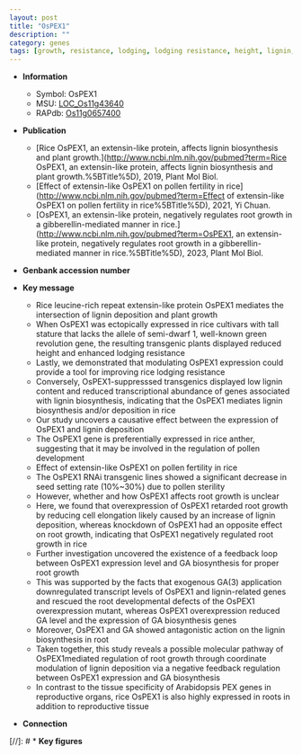 ```yaml
---
layout: post
title: "OsPEX1"
description: ""
category: genes
tags: [growth, resistance, lodging, lodging resistance, height, lignin, lignin biosynthesis, plant growth, development, fertility, pollen, sterility, seed, pollen development, root, root development, reproductive, root growth, ga,  ga , cell elongation, GA, GA biosynthesis]
---
```


* **Information**  
    + Symbol: OsPEX1  
    + MSU: [LOC_Os11g43640](http://rice.uga.edu/cgi-bin/ORF_infopage.cgi?orf=LOC_Os11g43640)  
    + RAPdb: [Os11g0657400](https://rapdb.dna.affrc.go.jp/locus/?name=Os11g0657400)  

* **Publication**  
    + [Rice OsPEX1, an extensin-like protein, affects lignin biosynthesis and plant growth.](http://www.ncbi.nlm.nih.gov/pubmed?term=Rice OsPEX1, an extensin-like protein, affects lignin biosynthesis and plant growth.%5BTitle%5D), 2019, Plant Mol Biol.
    + [Effect of extensin-like OsPEX1 on pollen fertility in rice](http://www.ncbi.nlm.nih.gov/pubmed?term=Effect of extensin-like OsPEX1 on pollen fertility in rice%5BTitle%5D), 2021, Yi Chuan.
    + [OsPEX1, an extensin-like protein, negatively regulates root growth in a gibberellin-mediated manner in rice.](http://www.ncbi.nlm.nih.gov/pubmed?term=OsPEX1, an extensin-like protein, negatively regulates root growth in a gibberellin-mediated manner in rice.%5BTitle%5D), 2023, Plant Mol Biol.

* **Genbank accession number**  

* **Key message**  
    + Rice leucine-rich repeat extensin-like protein OsPEX1 mediates the intersection of lignin deposition and plant growth
    + When OsPEX1 was ectopically expressed in rice cultivars with tall stature that lacks the allele of semi-dwarf 1, well-known green revolution gene, the resulting transgenic plants displayed reduced height and enhanced lodging resistance
    + Lastly, we demonstrated that modulating OsPEX1 expression could provide a tool for improving rice lodging resistance
    + Conversely, OsPEX1-suppresssed transgenics displayed low lignin content and reduced transcriptional abundance of genes associated with lignin biosynthesis, indicating that the OsPEX1 mediates lignin biosynthesis and/or deposition in rice
    + Our study uncovers a causative effect between the expression of OsPEX1 and lignin deposition
    + The OsPEX1 gene is preferentially expressed in rice anther, suggesting that it may be involved in the regulation of pollen development
    + Effect of extensin-like OsPEX1 on pollen fertility in rice
    + The OsPEX1 RNAi transgenic lines showed a significant decrease in seed setting rate (10%~30%) due to pollen sterility
    + However, whether and how OsPEX1 affects root growth is unclear
    + Here, we found that overexpression of OsPEX1 retarded root growth by reducing cell elongation likely caused by an increase of lignin deposition, whereas knockdown of OsPEX1 had an opposite effect on root growth, indicating that OsPEX1 negatively regulated root growth in rice
    + Further investigation uncovered the existence of a feedback loop between OsPEX1 expression level and GA biosynthesis for proper root growth
    + This was supported by the facts that exogenous GA(3) application downregulated transcript levels of OsPEX1 and lignin-related genes and rescued the root developmental defects of the OsPEX1 overexpression mutant, whereas OsPEX1 overexpression reduced GA level and the expression of GA biosynthesis genes
    + Moreover, OsPEX1 and GA showed antagonistic action on the lignin biosynthesis in root
    + Taken together, this study reveals a possible molecular pathway of OsPEX1mediated regulation of root growth through coordinate modulation of lignin deposition via a negative feedback regulation between OsPEX1 expression and GA biosynthesis
    + In contrast to the tissue specificity of Arabidopsis PEX genes in reproductive organs, rice OsPEX1 is also highly expressed in roots in addition to reproductive tissue

* **Connection**  

[//]: # * **Key figures**  



